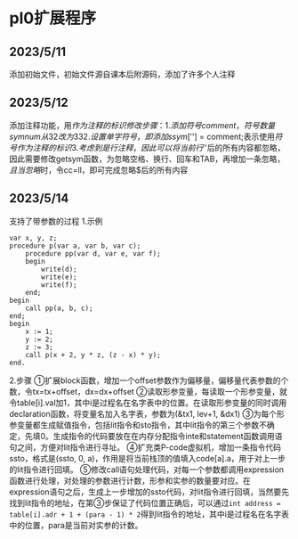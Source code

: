 # pl0扩展程序
## 2023/5/11
添加初始文件，初始文件源自课本后附源码，添加了许多个人注释
## 2023/5/12
添加注释功能，用$作为注释的标识
修改步骤：
1.添加符号comment，符号数量symnum从32改为33
2.设置单字符号，即添加ssym['$'] = comment;表示使用$符号作为注释的标识
3.考虑到是行注释，因此可以将当前行'$'后的所有内容都忽略，因此需要修改getsym函数，为忽略空格、换行、回车和TAB，再增加一条忽略$，且当忽略$时，令cc=ll，即可完成忽略$后的所有内容
## 2023/5/14
支持了带参数的过程
1.示例

```pl0
var x, y, z;
procedure p(var a, var b, var c);
	procedure pp(var d, var e, var f);
	begin
		write(d);
		write(e);
		write(f);
	end;
begin
	call pp(a, b, c);
end;
begin
	x := 1;
	y := 2;
	z := 3;
	call p(x + 2, y * z, (z - x) * y);
end.
```
2.步骤
①扩展block函数，增加一个offset参数作为偏移量，偏移量代表参数的个数，令tx=tx+offset，dx=dx+offset
②读取形参变量，每读取一个形参变量，就令table[i].val加1，其中i是过程名在名字表中的位置。在读取形参变量的同时调用declaration函数，将变量名加入名字表，参数为(&tx1, lev+1, &dx1)
③为每个形参变量都生成赋值指令，包括lit指令和sto指令，其中lit指令的第三个参数不确定，先填0。生成指令的代码要放在在内存分配指令inte和statement函数调用语句之间，方便对lit指令进行寻址。
④扩充类P-code虚拟机，增加一条指令代码ssto，格式是(ssto, 0, a)，作用是将当前栈顶的值填入code[a].a，用于对上一步的lit指令进行回填。
⑤修改call语句处理代码，对每一个参数都调用expression函数进行处理，对处理的参数进行计数，形参和实参的数量要对应。在expression语句之后，生成上一步增加的ssto代码，对lit指令进行回填，当然要先找到lit指令的地址，在第③步保证了代码位置正确后，可以通过`int address = table[i].adr + 1 + (para - 1) * 2`得到lit指令的地址，其中i是过程名在名字表中的位置，para是当前对实参的计数。
